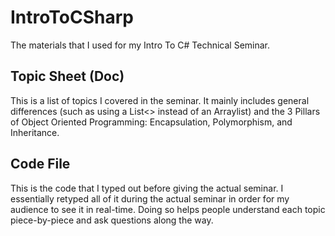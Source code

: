 # IntroToCSharp
The materials that I used for my Intro To C# Technical Seminar.

## Topic Sheet (Doc)
This is a list of topics I covered in the seminar. It mainly includes general differences (such as using 
a List<> instead of an Arraylist) and the 3 Pillars of Object Oriented Programming: Encapsulation, Polymorphism,
and Inheritance.

## Code File
This is the code that I typed out before giving the actual seminar. I essentially retyped all of it during the actual seminar in order for my audience to see it in real-time. Doing so helps people understand each topic piece-by-piece and ask questions along the way.
